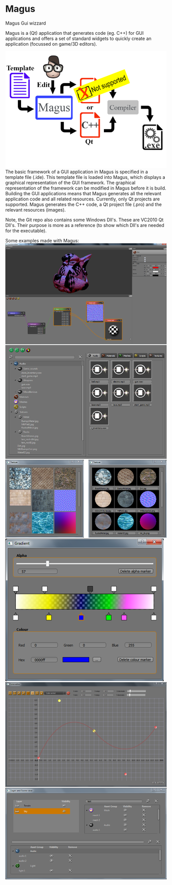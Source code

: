 # Magus
Magus Gui wizzard

Magus is a (Qt) application that generates code (eg. C++) for GUI applications and offers a set of standard widgets to quickly create an application (focussed on game/3D editors). 

![Magus overview](/Magus.png)
The basic framework of a GUI application in Magus is specified in a template file (.ide). This template file is loaded into Magus, which displays a graphical representation of the
GUI framework. The graphical representation of the framework can be modified in Magus before it is build. Building the GUI applications means that Magus generates all the 
relevant application code and all related resources.
Currently, only Qt projects are supported. Magus generates the C++ code, a Qt project file (.pro) and the relevant resources (images).

Note, the Git repo also contains some Windows Dll's. These are VC2010 Qt Dll's. Their purpose is more as a reference (to show which Dll's are needed for the executable).

Some examples made with Magus:
![Material editor](/materialeditor.png)
![Resource widget](/resource_widget.png)
![Texture selection](/magus_tex_sel.png)
![Gradient](/gradient.png)
![Curve editor](/curveeditor.png)
![Scene layer](/layer.png)
